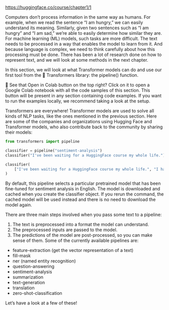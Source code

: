 https://huggingface.co/course/chapter1/1

Computers don’t process information in the same way as humans. For example, when we read the sentence “I am hungry,” we can easily understand its meaning. Similarly, given two sentences such as “I am hungry” and “I am sad,” we’re able to easily determine how similar they are. For machine learning (ML) models, such tasks are more difficult. The text needs to be processed in a way that enables the model to learn from it. And because language is complex, we need to think carefully about how this processing must be done. There has been a lot of research done on how to represent text, and we will look at some methods in the next chapter.

In this section, we will look at what Transformer models can do and use our first tool from the 🤗 Transformers library: the pipeline() function.

👀 See that Open in Colab button on the top right? Click on it to open a Google Colab notebook with all the code samples of this section. This button will be present in any section containing code examples.
If you want to run the examples locally, we recommend taking a look at the setup.

Transformers are everywhere!
Transformer models are used to solve all kinds of NLP tasks, like the ones mentioned in the previous section. Here are some of the companies and organizations using Hugging Face and Transformer models, who also contribute back to the community by sharing their models:

```python
from transformers import pipeline

classifier = pipeline("sentiment-analysis")
classifier("I've been waiting for a HuggingFace course my whole life.")

classifier(
    ["I've been waiting for a HuggingFace course my whole life.", "I hate this so much!"]
)
```

By default, this pipeline selects a particular pretrained model that has been fine-tuned for sentiment analysis in English. The model is downloaded and cached when you create the classifier object. If you rerun the command, the cached model will be used instead and there is no need to download the model again.

There are three main steps involved when you pass some text to a pipeline:

1. The text is preprocessed into a format the model can understand.
2. The preprocessed inputs are passed to the model.
3. The predictions of the model are post-processed, so you can make sense of them.
   Some of the currently available pipelines are:

- feature-extraction (get the vector representation of a text)
- fill-mask
- ner (named entity recognition)
- question-answering
- sentiment-analysis
- summarization
- text-generation
- translation
- zero-shot-classification

Let’s have a look at a few of these!
